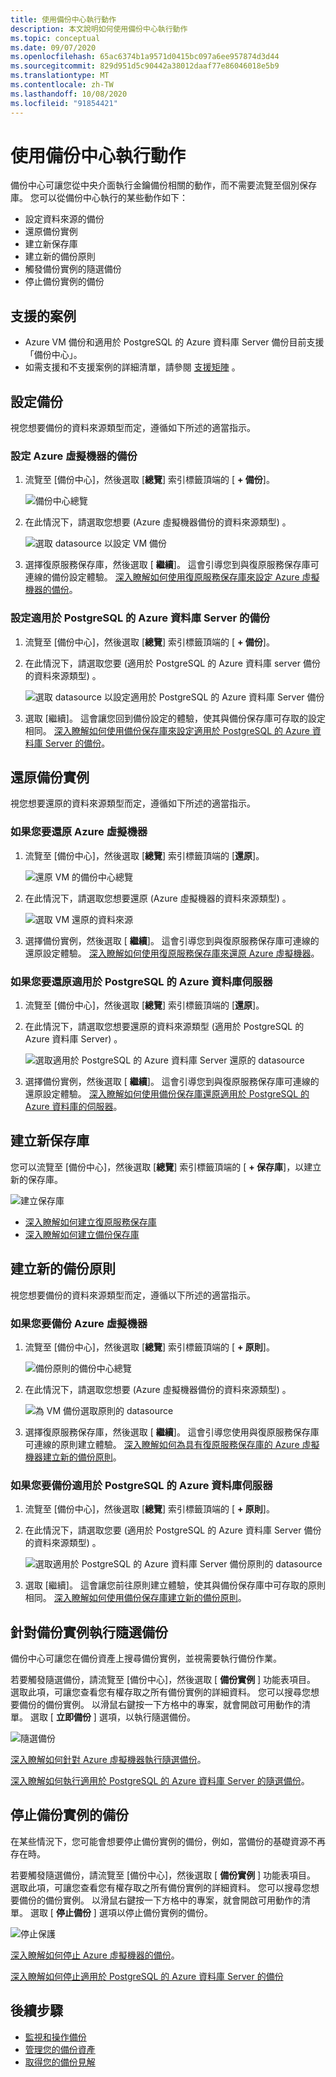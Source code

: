 ```yaml
---
title: 使用備份中心執行動作
description: 本文說明如何使用備份中心執行動作
ms.topic: conceptual
ms.date: 09/07/2020
ms.openlocfilehash: 65ac6374b1a9571d0415bc097a6ee957874d3d44
ms.sourcegitcommit: 829d951d5c90442a38012daaf77e86046018e5b9
ms.translationtype: MT
ms.contentlocale: zh-TW
ms.lasthandoff: 10/08/2020
ms.locfileid: "91854421"
---
```

# <a name="perform-actions-using-backup-center"></a>使用備份中心執行動作

備份中心可讓您從中央介面執行金鑰備份相關的動作，而不需要流覽至個別保存庫。 您可以從備份中心執行的某些動作如下：

* 設定資料來源的備份
* 還原備份實例
* 建立新保存庫
* 建立新的備份原則
* 觸發備份實例的隨選備份
* 停止備份實例的備份

## <a name="supported-scenarios"></a>支援的案例

* Azure VM 備份和適用於 PostgreSQL 的 Azure 資料庫 Server 備份目前支援「備份中心」。
* 如需支援和不支援案例的詳細清單，請參閱 [支援矩陣](backup-center-support-matrix.md) 。

## <a name="configure-backup"></a>設定備份

視您想要備份的資料來源類型而定，遵循如下所述的適當指示。

### <a name="configure-backup-for-azure-virtual-machines"></a>設定 Azure 虛擬機器的備份

1. 流覽至 [備份中心]，然後選取 [**總覽**] 索引標籤頂端的 [ **+ 備份**]。

    ![備份中心總覽](./media/backup-center-actions/backup-center-overview-configure-backup.png)

2. 在此情況下，請選取您想要 (Azure 虛擬機器備份的資料來源類型) 。

    ![選取 datasource 以設定 VM 備份](./media/backup-center-actions/backup-select-datasource-vm.png)

3. 選擇復原服務保存庫，然後選取 [ **繼續**]。 這會引導您到與復原服務保存庫可連線的備份設定體驗。 [深入瞭解如何使用復原服務保存庫來設定 Azure 虛擬機器的備份](tutorial-backup-vm-at-scale.md)。

### <a name="configure-backup-for-azure-database-for-postgresql-server"></a>設定適用於 PostgreSQL 的 Azure 資料庫 Server 的備份

1. 流覽至 [備份中心]，然後選取 [**總覽**] 索引標籤頂端的 [ **+ 備份**]。
2. 在此情況下，請選取您要 (適用於 PostgreSQL 的 Azure 資料庫 server 備份的資料來源類型) 。

    ![選取 datasource 以設定適用於 PostgreSQL 的 Azure 資料庫 Server 備份](./media/backup-center-actions/backup-select-datasource-type-postgresql.png)

3. 選取 [繼續]。 這會讓您回到備份設定的體驗，使其與備份保存庫可存取的設定相同。 [深入瞭解如何使用備份保存庫來設定適用於 PostgreSQL 的 Azure 資料庫 Server 的備份](backup-azure-database-postgresql.md#configure-backup-on-azure-postgresql-databases)。

## <a name="restore-a-backup-instance"></a>還原備份實例

視您想要還原的資料來源類型而定，遵循如下所述的適當指示。

### <a name="if-youre-restoring-an-azure-virtual-machine"></a>如果您要還原 Azure 虛擬機器

1. 流覽至 [備份中心]，然後選取 [**總覽**] 索引標籤頂端的 [**還原**]。

    ![還原 VM 的備份中心總覽](./media/backup-center-actions/backup-center-overview-restore.png)

2. 在此情況下，請選取您想要還原 (Azure 虛擬機器的資料來源類型) 。

    ![選取 VM 還原的資料來源](./media/backup-center-actions/restore-select-datasource-vm.png)

3. 選擇備份實例，然後選取 [ **繼續**]。 這會引導您到與復原服務保存庫可連線的還原設定體驗。 [深入瞭解如何使用復原服務保存庫來還原 Azure 虛擬機器](backup-azure-arm-restore-vms.md#before-you-start)。

### <a name="if-youre-restoring-an-azure-database-for-postgresql-server"></a>如果您要還原適用於 PostgreSQL 的 Azure 資料庫伺服器

1. 流覽至 [備份中心]，然後選取 [**總覽**] 索引標籤頂端的 [**還原**]。
2. 在此情況下，請選取您想要還原的資料來源類型 (適用於 PostgreSQL 的 Azure 資料庫 Server) 。

    ![選取適用於 PostgreSQL 的 Azure 資料庫 Server 還原的 datasource](./media/backup-center-actions/restore-select-datasource-postgresql.png)

3. 選擇備份實例，然後選取 [ **繼續**]。 這會引導您到與復原服務保存庫可連線的還原設定體驗。 [深入瞭解如何使用備份保存庫還原適用於 PostgreSQL 的 Azure 資料庫的伺服器](backup-azure-database-postgresql.md#restore)。

## <a name="create-a-new-vault"></a>建立新保存庫

您可以流覽至 [備份中心]，然後選取 [**總覽**] 索引標籤頂端的 [ **+ 保存庫**]，以建立新的保存庫。

![建立保存庫](./media/backup-center-actions/backup-center-create-vault.png)

* [深入瞭解如何建立復原服務保存庫](backup-create-rs-vault.md)
* [深入瞭解如何建立備份保存庫](backup-vault-overview.md)

## <a name="create-a-new-backup-policy"></a>建立新的備份原則

視您想要備份的資料來源類型而定，遵循以下所述的適當指示。

### <a name="if-youre-backing-up-an-azure-virtual-machine"></a>如果您要備份 Azure 虛擬機器

1. 流覽至 [備份中心]，然後選取 [**總覽**] 索引標籤頂端的 [ **+ 原則**]。

    ![備份原則的備份中心總覽](./media/backup-center-actions/backup-center-overview-policy.png)

2. 在此情況下，請選取您想要 (Azure 虛擬機器備份的資料來源類型) 。

    ![為 VM 備份選取原則的 datasource](./media/backup-center-actions/policy-select-datasource-vm.png)

3. 選擇復原服務保存庫，然後選取 [ **繼續**]。 這會引導您使用與復原服務保存庫可連線的原則建立體驗。 [深入瞭解如何為具有復原服務保存庫的 Azure 虛擬機器建立新的備份原則](backup-azure-arm-vms-prepare.md#create-a-custom-policy)。

### <a name="if-youre-backing-up-an-azure-database-for-postgresql-server"></a>如果您要備份適用於 PostgreSQL 的 Azure 資料庫伺服器

1. 流覽至 [備份中心]，然後選取 [**總覽**] 索引標籤頂端的 [ **+ 原則**]。
2. 在此情況下，請選取您要 (適用於 PostgreSQL 的 Azure 資料庫 Server 備份的資料來源類型) 。

    ![選取適用於 PostgreSQL 的 Azure 資料庫 Server 備份原則的 datasource](./media/backup-center-actions/policy-select-datasource-postgresql.png)

3. 選取 [繼續]。 這會讓您前往原則建立體驗，使其與備份保存庫中可存取的原則相同。 [深入瞭解如何使用備份保存庫建立新的備份原則](backup-azure-database-postgresql.md#create-backup-policy)。

## <a name="execute-an-on-demand-backup-for-a-backup-instance"></a>針對備份實例執行隨選備份

備份中心可讓您在備份資產上搜尋備份實例，並視需要執行備份作業。

若要觸發隨選備份，請流覽至 [備份中心]，然後選取 [ **備份實例** ] 功能表項目。 選取此項，可讓您查看您有權存取之所有備份實例的詳細資料。 您可以搜尋您想要備份的備份實例。 以滑鼠右鍵按一下方格中的專案，就會開啟可用動作的清單。 選取 [ **立即備份** ] 選項，以執行隨選備份。

![隨選備份](./media/backup-center-actions/backup-center-on-demand-backup.png)

[深入瞭解如何針對 Azure 虛擬機器執行隨選備份](backup-azure-manage-vms.md#run-an-on-demand-backup)。

[深入瞭解如何執行適用於 PostgreSQL 的 Azure 資料庫 Server 的隨選備份](backup-azure-database-postgresql.md#on-demand-backup)。

## <a name="stop-backup-for-a-backup-instance"></a>停止備份實例的備份

在某些情況下，您可能會想要停止備份實例的備份，例如，當備份的基礎資源不再存在時。

若要觸發隨選備份，請流覽至 [備份中心]，然後選取 [ **備份實例** ] 功能表項目。 選取此項，可讓您查看您有權存取之所有備份實例的詳細資料。 您可以搜尋您想要備份的備份實例。 以滑鼠右鍵按一下方格中的專案，就會開啟可用動作的清單。 選取 [ **停止備份** ] 選項以停止備份實例的備份。

![停止保護](./media/backup-center-actions/backup-center-stop-protection.png)

[深入瞭解如何停止 Azure 虛擬機器的備份](backup-azure-manage-vms.md#stop-protecting-a-vm)。

[深入瞭解如何停止適用於 PostgreSQL 的 Azure 資料庫 Server 的備份](backup-azure-database-postgresql.md#stop-protection)

## <a name="next-steps"></a>後續步驟

* [監視和操作備份](backup-center-monitor-operate.md)
* [管理您的備份資產](backup-center-govern-environment.md)
* [取得您的備份見解](backup-center-obtain-insights.md)
